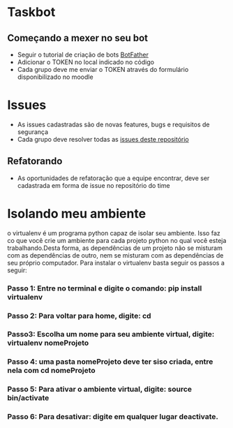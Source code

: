 # Taskbot

## Começando a mexer no seu bot
- Seguir o tutorial de criação de bots [BotFather](https://core.telegram.org/bots#6-botfather)
- Adicionar o TOKEN no local indicado no código
- Cada grupo deve me enviar o TOKEN através do formulário disponibilizado no moodle

# Issues
- As issues cadastradas são de novas features, bugs e requisitos de segurança
- Cada grupo deve resolver todas as [issues deste repositório](https://github.com/TecProg-20181/Taskbot)

## Refatorando
- As oportunidades de refatoração que a equipe encontrar, deve ser cadastrada
em forma de issue no repositório do time

# Isolando meu ambiente
 o virtualenv é um programa python capaz de isolar seu ambiente. Isso faz co que você crie um ambiente para cada projeto python no qual você esteja trabalhando.Desta forma, as dependências de um projeto não se misturam com as dependências de outro, nem se misturam com as dependências de seu próprio computador. Para instalar o virtualenv basta seguir os passos a seguir:
 ### Passo 1: Entre no terminal e digite o comando: pip install virtualenv

### Passo 2: Para voltar para home, digite: cd 

### Passo3: Escolha um nome para seu ambiente virtual, digite: virtualenv nomeProjeto

### Passo 4: uma pasta nomeProjeto deve ter siso criada, entre nela com cd nomeProjeto

### Passo 5: Para ativar o ambiente virtual, digite: source bin/activate

### Passo 6: Para desativar: digite em qualquer lugar deactivate.

